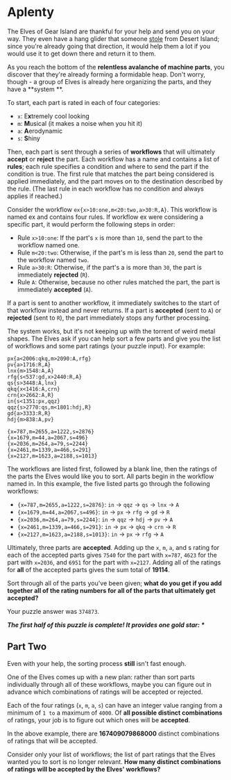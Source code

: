 # Aplenty

The Elves of Gear Island are thankful for your help and send you on your way. They even have a hang glider that
someone [stole](https://adventofcode.com/2023/day/9) from Desert Island; since you're already going that direction, it
would help them a lot if you would use it to get down there and return it to them.

As you reach the bottom of the **relentless avalanche of machine parts**, you discover that they're already forming a
formidable heap. Don't worry, though - a group of Elves is already here organizing the parts, and they have a **system
**.

To start, each part is rated in each of four categories:

- `x`: E**x**tremely cool looking
- `m`: **M**usical (it makes a noise when you hit it)
- `a`: **A**erodynamic
- `s`: **S**hiny

Then, each part is sent through a series of **workflows** that will ultimately **accept** or **reject** the part. Each
workflow has a name and contains a list of **rules**; each rule specifies a condition and where to send the part if the
condition is true. The first rule that matches the part being considered is applied immediately, and the part moves on
to the destination described by the rule. (The last rule in each workflow has no condition and always applies if
reached.)

Consider the workflow `ex{x>10:one,m<20:two,a>30:R,A}`. This workflow is named ex and contains four rules. If workflow
ex were considering a specific part, it would perform the following steps in order:

- Rule `x>10:one`: If the part's `x` is more than `10`, send the part to the workflow named one.
- Rule `m<20:two`: Otherwise, if the part's m is less than `20`, send the part to the workflow named `two`.
- Rule `a>30:R`: Otherwise, if the part's a is more than `30`, the part is immediately **rejected** (`R`).
- Rule `A`: Otherwise, because no other rules matched the part, the part is immediately **accepted** (`A`).

If a part is sent to another workflow, it immediately switches to the start of that workflow instead and never returns.
If a part is **accepted** (sent to `A`) or **rejected** (sent to `R`), the part immediately stops any further
processing.

The system works, but it's not keeping up with the torrent of weird metal shapes. The Elves ask if you can help sort a
few parts and give you the list of workflows and some part ratings (your puzzle input). For example:

```
px{a<2006:qkq,m>2090:A,rfg}
pv{a>1716:R,A}
lnx{m>1548:A,A}
rfg{s<537:gd,x>2440:R,A}
qs{s>3448:A,lnx}
qkq{x<1416:A,crn}
crn{x>2662:A,R}
in{s<1351:px,qqz}
qqz{s>2770:qs,m<1801:hdj,R}
gd{a>3333:R,R}
hdj{m>838:A,pv}

{x=787,m=2655,a=1222,s=2876}
{x=1679,m=44,a=2067,s=496}
{x=2036,m=264,a=79,s=2244}
{x=2461,m=1339,a=466,s=291}
{x=2127,m=1623,a=2188,s=1013}
```

The workflows are listed first, followed by a blank line, then the ratings of the parts the Elves would like you to
sort. All parts begin in the workflow named in. In this example, the five listed parts go through the following
workflows:

- `{x=787,m=2655,a=1222,s=2876}`: `in` -> `qqz` -> `qs` -> `lnx` -> `A`
- `{x=1679,m=44,a=2067,s=496}`: `in` -> `px` -> `rfg` -> `gd` -> `R`
- `{x=2036,m=264,a=79,s=2244}`: `in` -> `qqz` -> `hdj` -> `pv` -> `A`
- `{x=2461,m=1339,a=466,s=291}`: `in` -> `px` -> `qkq` -> `crn` -> `R`
- `{x=2127,m=1623,a=2188,s=1013}`: `in` -> `px` -> `rfg` -> `A`

Ultimately, three parts are **accepted**. Adding up the `x`, `m`, `a`, and s rating for each of the accepted parts gives
`7540` for the part with `x=787`, `4623` for the part with `x=2036`, and `6951` for the part with `x=2127`. Adding all
of the ratings for **all** of the accepted parts gives the sum total of **19114**.

Sort through all of the parts you've been given; **what do you get if you add together all of the rating numbers for all
of the parts that ultimately get accepted?**

Your puzzle answer was `374873`.

*__The first half of this puzzle is complete! It provides one gold star: *__*

## Part Two

Even with your help, the sorting process **still** isn't fast enough.

One of the Elves comes up with a new plan: rather than sort parts individually through all of these workflows, maybe you
can figure out in advance which combinations of ratings will be accepted or rejected.

Each of the four ratings (`x`, `m`, `a`, `s`) can have an integer value ranging from a minimum of `1 to` a maximum of
`4000`. Of **all possible distinct combinations** of ratings, your job is to figure out which ones will be **accepted**.

In the above example, there are **167409079868000** distinct combinations of ratings that will be accepted.

Consider only your list of workflows; the list of part ratings that the Elves wanted you to sort is no longer relevant.
**How many distinct combinations of ratings will be accepted by the Elves' workflows?**
